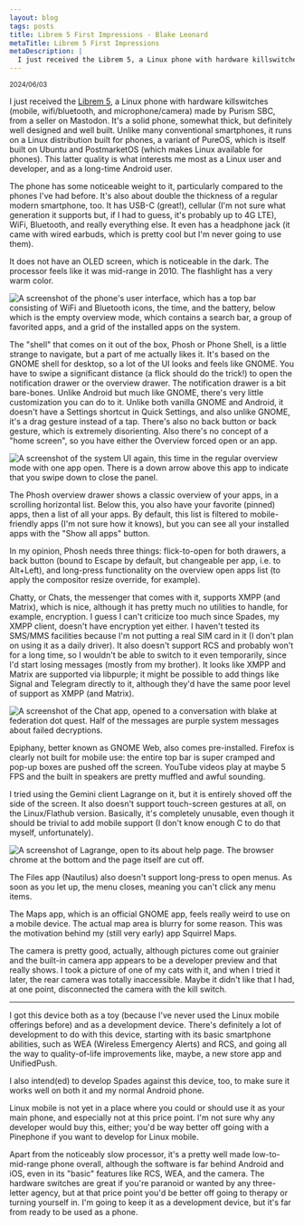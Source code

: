 ```yaml
---
layout: blog
tags: posts
title: Librem 5 First Impressions - Blake Leonard
metaTitle: Librem 5 First Impressions
metaDescription: |
  I just received the Librem 5, a Linux phone with hardware killswitches made by Purism. It's a solid phone, somewhat thick, but definitely well designed and well built. Unlike many conventional smartphones, it runs on a Linux distribution built for phones, a variant of PureOS, which is itself built on Ubuntu and PostmarketOS (which makes Linux available for phones). This latter quality is what interests me most as a Linux user and developer, and as a long-time Android user.
---
```

<small><time datetime="2024-06-03">2024/06/03</time></small>

I just received the [Librem 5](https://puri.sm/products/librem-5/), a Linux phone with hardware killswitches (mobile, wifi/bluetooth, and microphone/camera) made by Purism SBC, from a seller on Mastodon. It's a solid phone, somewhat thick, but definitely well designed and well built. Unlike many conventional smartphones, it runs on a Linux distribution built for phones, a variant of PureOS, which is itself built on Ubuntu and PostmarketOS (which makes Linux available for phones). This latter quality is what interests me most as a Linux user and developer, and as a long-time Android user.

The phone has some noticeable weight to it, particularly compared to the phones I've had before. It's also about double the thickness of a regular modern smartphone, too. It has USB-C (great!), cellular (I'm not sure what generation it supports but, if I had to guess, it's probably up to 4G LTE), WiFi, Bluetooth, and really everything else. It even has a headphone jack (it came with wired earbuds, which is pretty cool but I'm never going to use them).

It does not have an OLED screen, which is noticeable in the dark. The processor feels like it was mid-range in 2010. The flashlight has a very warm color.

![A screenshot of the phone's user interface, which has a top bar consisting of WiFi and Bluetooth icons, the time, and the battery, below which is the empty overview mode, which contains a search bar, a group of favorited apps, and a grid of the installed apps on the system.](https://f005.backblazeb2.com/file/bleon-zip-uploads/2024-06-03-librem-5-first-impressions/10116d3e-cf31-440e-b5ca-5aa637e51c03_0a08403094378eff8e9e602b285a3069d8f112f1.png)

The "shell" that comes on it out of the box, Phosh or Phone Shell, is a little strange to navigate, but a part of me actually likes it. It's based on the GNOME shell for desktop, so a lot of the UI looks and feels like GNOME. You have to swipe a significant distance (a flick should do the trick!) to open the notification drawer or the overview drawer. The notification drawer is a bit bare-bones. Unlike Android but much like GNOME, there's very little customization you can do to it. Unlike both vanilla GNOME and Android, it doesn't have a Settings shortcut in Quick Settings, and also unlike GNOME, it's a drag gesture instead of a tap. There's also no back button or back gesture, which is extremely disorienting. Also there's no concept of a "home screen", so you have either the Overview forced open or an app.

![A screenshot of the system UI again, this time in the regular overview mode with one app open. There is a down arrow above this app to indicate that you swipe down to close the panel.](https://f005.backblazeb2.com/file/bleon-zip-uploads/2024-06-03-librem-5-first-impressions/28df675e-ffe9-48aa-af4c-560a9b4f256b_513644993c07bfdc6ee801ad559ee90e467219d3.png)

The Phosh overview drawer shows a classic overview of your apps, in a scrolling horizontal list. Below this, you also have your favorite (pinned) apps, then a list of all your apps. By default, this list is filtered to mobile-friendly apps (I'm not sure how it knows), but you can see all your installed apps with the "Show all apps" button.

In my opinion, Phosh needs three things: flick-to-open for both drawers, a back button (bound to Escape by default, but changeable per app, i.e. to Alt+Left), and long-press functionality on the overview open apps list (to apply the compositor resize override, for example).

Chatty, or Chats, the messenger that comes with it, supports XMPP (and Matrix), which is nice, although it has pretty much no utilities to handle, for example, encryption. I guess I can't criticize too much since Spades, my XMPP client, doesn't have encryption yet either. I haven't tested its SMS/MMS facilities because I'm not putting a real SIM card in it (I don't plan on using it as a daily driver). It also doesn't support RCS and probably won't for a long time, so I wouldn't be able to switch to it even temporarily, since I'd start losing messages (mostly from my brother). It looks like XMPP and Matrix are supported via libpurple; it might be possible to add things like Signal and Telegram directly to it, although they'd have the same poor level of support as XMPP (and Matrix).

![A screenshot of the Chat app, opened to a conversation with blake at federation dot quest. Half of the messages are purple system messages about failed decryptions.](https://f005.backblazeb2.com/file/bleon-zip-uploads/2024-06-03-librem-5-first-impressions/7967ef87-8977-4f0b-8be6-4fc2ca27020f_4afac75e582dc1d5c91f738205a4a674d891adb9.png)

Epiphany, better known as GNOME Web, also comes pre-installed. Firefox is clearly not built for mobile use: the entire top bar is super cramped and pop-up boxes are pushed off the screen. YouTube videos play at maybe 5 FPS and the built in speakers are pretty muffled and awful sounding.

I tried using the Gemini client Lagrange on it, but it is entirely shoved off the side of the screen. It also doesn't support touch-screen gestures at all, on the Linux/Flathub version. Basically, it's completely unusable, even though it should be trivial to add mobile support (I don't know enough C to do that myself, unfortunately).

![A screenshot of Lagrange, open to its about help page. The browser chrome at the bottom and the page itself are cut off.](https://f005.backblazeb2.com/file/bleon-zip-uploads/2024-06-03-librem-5-first-impressions/10116d3e-cf31-440e-b5ca-5aa637e51c03_0a08403094378eff8e9e602b285a3069d8f112f1.png)

The Files app (Nautilus) also doesn't support long-press to open menus. As soon as you let up, the menu closes, meaning you can't click any menu items.

The Maps app, which is an official GNOME app, feels really weird to use on a mobile device. The actual map area is blurry for some reason. This was the motivation behind my (still very early) app Squirrel Maps.

The camera is pretty good, actually, although pictures come out grainier and the built-in camera app appears to be a developer preview and that really shows. I took a picture of one of my cats with it, and when I tried it later, the rear camera was totally inaccessible. Maybe it didn't like that I had, at one point, disconnected the camera with the kill switch.

----------

I got this device both as a toy (because I've never used the Linux mobile offerings before) and as a development device. There's definitely a lot of development to do with this device, starting with its basic smartphone abilities, such as WEA (Wireless Emergency Alerts) and RCS, and going all the way to quality-of-life improvements like, maybe, a new store app and UnifiedPush.

I also intend(ed) to develop Spades against this device, too, to make sure it works well on both it and my normal Android phone.

Linux mobile is not yet in a place where you could or should use it as your main phone, and especially not at this price point. I'm not sure why any developer would buy this, either; you'd be way better off going with a Pinephone if you want to develop for Linux mobile.

Apart from the noticeably slow processor, it's a pretty well made low-to-mid-range phone overall, although the software is far behind Android and iOS, even in its "basic" features like RCS, WEA, and the camera. The hardware switches are great if you're paranoid or wanted by any three-letter agency, but at that price point you'd be better off going to therapy or turning yourself in. I'm going to keep it as a development device, but it's far from ready to be used as a phone.
